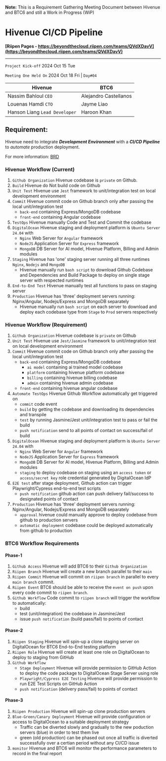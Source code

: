 **Note:** This is a Requirement Gathering Meeting Document between Hivenue and BTC6 and still a Work in Progress (WiP)

#
# Hivenue CI/CD Pipeline
**[Riipen Pages - https://beyondthecloud.riipen.com/teams/QVdXDavV](https://beyondthecloud.riipen.com/teams/QVdXDavV)**
___
`Project Kick-off` 2024 Oct 15 Tue

`Meeting One Held On` 2024 Oct 18 Fri | `Day#04`

| Hivenue                       | BTC6                  |
|-------------------------------|-----------------------|
| Nassim Bahloul `CEO`          | Alejandro Castellanos |
| Louenas Hamdi `CTO`           | Jayme Liao            |
| Hanson Liang `Lead Developer` | Haroon Khan           |

## Requirement:
Hivenue need to integrate ***Development Environment*** with a ***CI/CD Pipeline*** to *automate* production deployment.

For more information: [BRD](BRD.md)

### Hivenue Workflow (Current)

1. `Github Organization` Hivenue codebase is `private` on Github.
2. `Build` Hivenue do Not build code on Github
3. `Unit Test` Hivenue use `Jest` framework to unit/integration test on local development environment
4. `Commit` Hivenue commit code on Github branch only after passing the local unit/integration test
    - `back-end` containing Express/MongoDB codebase
    - `front-end` containing Angular codebase
5. `TestOps` Hivenue manually Code and Test and Commit the codebase
6. `DigitalOcean` Hivenue staging and deployment platform is `Ubuntu Server 24.04` with
    - `Nginx` Web Server for `Angular` framework
    - `NodeJS` Application Server for `Express` framework
    - `MongoDB` DB Server for AI model, Hivenue Platform, Billing and Admin modules
7. `Staging` Hivenue has 'one' staging server running all three runtimes `Nginx`, `Nodejs` and `MongoDB`
    - Hivenue manually run `bash script` to download Github Codebase and Dependencies and Build Package to deploy on single stage server with respected runtimes
8. `End-to-End Test` Hivenue manually test all functions to pass on staging server
6. `Production` Hivenue has 'three' deployment servers running: Nginx/Angular, Nodejs/Express and MongoDB separately 
    - Hivenue manually run `bash script` on each server to download and deploy each codebase type from `Stage` to `Prod` servers respectively

### Hivenue Workflow (Requirement)

1. `Github Organization` Hivenue codebase is `private` on Github
2. `Unit Test` Hivenue use `Jest/Jasmine` framework to unit/integration test on local development environment
3. `Commit` Hivenue commit code on Github branch only after passing the local unit/integration test
    - `back-end` containing Express/MongoDB codebase
        - `ai model` containing ai trained model codebase
        - `platform` containing hivenue platform codebase
        - `billing` containing hivenue billing codebase
        - `admin` containing hivenue admin codebase
    - `front-end` containing hivenue angular codebase
4. `Automate TestOps` Hivenue Github Workflow automatically get triggered on
    - `commit` code event
    - `build` by getting the codebase and downloading its dependencies and transpile
    - `test` by running Jasmine/Jest unit/integration test to pass or fail the build
    - `push notification` send to all points of contact on success/fail of build
5. `DigitalOcean` Hivenue staging and deployment platform is `Ubuntu Server 24.04` with
    - `Nginx` Web Server for `Angular` framework
    - `NodeJS` Application Server for `Express` framework
    - `MongoDB` DB Server for AI model, Hivenue Platform, Billing and Admin modules
    - `staging` to deploy codebase on staging using an `access token` or `access/secret key` role credential generated by DigitalOcean IdP
6. `E2E test` after stage deployment, Github action can trigger Playwright/Cypress end-to-end test scripts
    - `push notification` github action can push delivery fail/success to designated points of contact
8. `Production` Hivenue has 'three' deployment servers running: Nginx/Angular, Nodejs/Express and MongoDB separately 
    - `approval` hivenue could manually approve to deploy codebase from github to production servers
    - `automatic deployment` codebase could be deployed automatically from github to production
 

### BTC6 Workflow Requirements

#### Phase-1
1. `Github Access` Hivenue will add BTC6 to their `Github Organization`
2. `Riipen Branch` Hivenue will create a new branch parallel to their `main`
3. `Riipen Commit` Hivenue will commit on `riipen branch` in parallel to every `main branch` commit.
4. `Riipen Event` BTC6 should be able to receive the `event on push` upon every code commit to `riipen branch`.
5. `Github Workflow` Code commit to `riipen branch` will trigger the workflow to automatically:
    - build
    - test (unit/integration) the codebase in Jasmine/Jest
    - issue `push notification` (build pass/fail) to points of contact

#### Phase-2
1. `Riipen Staging` Hivenue will spin-up a clone staging server on DigitalOcean for BTC6 End-to-End testing platform
2. `Riipen Role` Hivenue will create at least one role on DigitalOcean to deploy to staging from GitHub 
3. `Github Workflow`
    - `Stage Deployment` Hivenue will provide permission to GitHub Action to deploy the code package to DigitalOcean Stage Server using role
    - `Playwright/Cypress E2E Testing` Hivenue will provide permission to run E2E Test Scripts on GitHub Action
    - `push notification` (delivery pass/fail) to points of contact

#### Phase-3
1. `Riipen Production` Hivenue will spin-up clone production servers
2. `Blue-Green/Canary Deployment` Hivenue will provide configuration or access to DigitalOcean to a suitable deployment strategy
    - Traffic can be diverted slowly and gradually to the new poduction servers (blue) in order to test them live
    - green (old production) can be phased out once all traffic is diverted successfully over a certian period without any CI/CD issue
3. `monitor` Hivenue and BTC6 will monitor the performance parameters to record in the final report
